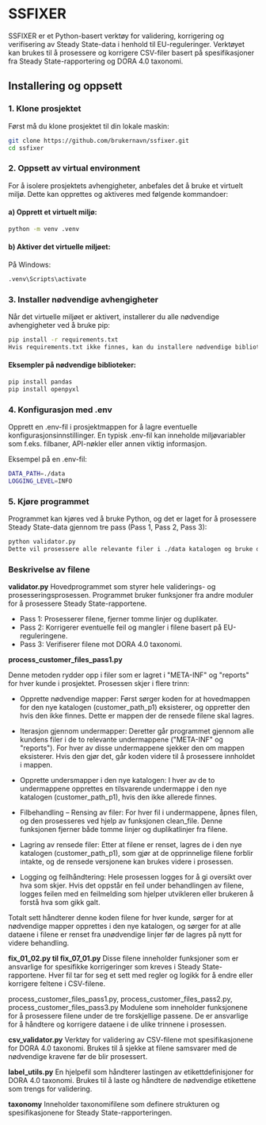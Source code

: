 # SSFIXER

SSFIXER er et Python-basert verktøy for validering, korrigering og verifisering av Steady State-data i henhold til EU-reguleringer. Verktøyet kan brukes til å prosessere og korrigere CSV-filer basert på spesifikasjoner fra Steady State-rapportering og DORA 4.0 taxonomi.

## Installering og oppsett

### 1. Klone prosjektet
Først må du klone prosjektet til din lokale maskin:

```bash
git clone https://github.com/brukernavn/ssfixer.git
cd ssfixer
```

### 2. Oppsett av virtual environment
For å isolere prosjektets avhengigheter, anbefales det å bruke et virtuelt miljø. Dette kan opprettes og aktiveres med følgende kommandoer:

#### a) Opprett et virtuelt miljø:

```bash
python -m venv .venv
```

#### b) Aktiver det virtuelle miljøet:
På Windows:

```bash
.venv\Scripts\activate
```

### 3. Installer nødvendige avhengigheter
Når det virtuelle miljøet er aktivert, installerer du alle nødvendige avhengigheter ved å bruke pip:

```bash
pip install -r requirements.txt
Hvis requirements.txt ikke finnes, kan du installere nødvendige biblioteker manuelt (se eksempel nedenfor).
```

#### Eksempler på nødvendige biblioteker:
```bash
pip install pandas
pip install openpyxl
```

### 4. Konfigurasjon med .env
Opprett en .env-fil i prosjektmappen for å lagre eventuelle konfigurasjonsinnstillinger. En typisk .env-fil kan inneholde miljøvariabler som f.eks. filbaner, API-nøkler eller annen viktig informasjon.

Eksempel på en .env-fil:

```bash
DATA_PATH=./data
LOGGING_LEVEL=INFO
```

### 5. Kjøre programmet
Programmet kan kjøres ved å bruke Python, og det er laget for å prosessere Steady State-data gjennom tre pass (Pass 1, Pass 2, Pass 3):

```bash
python validator.py
Dette vil prosessere alle relevante filer i ./data katalogen og bruke de definisjonene og korrigeringene som er spesifisert i filene.
```

### Beskrivelse av filene
**validator.py**
Hovedprogrammet som styrer hele validerings- og prosesseringsprosessen. Programmet bruker funksjoner fra andre moduler for å prosessere Steady State-rapportene.

- Pass 1: Prosesserer filene, fjerner tomme linjer og duplikater.
- Pass 2: Korrigerer eventuelle feil og mangler i filene basert på EU-reguleringene.
- Pass 3: Verifiserer filene mot DORA 4.0 taxonomi.

**process_customer_files_pass1.py**

Denne metoden rydder opp i filer som er lagret i "META-INF" og "reports" for hver kunde i prosjektet. Prosessen skjer i flere trinn:

- Opprette nødvendige mapper: Først sørger koden for at hovedmappen for den nye katalogen (customer_path_p1) eksisterer, og oppretter den hvis den ikke finnes. Dette er mappen der de rensede filene skal lagres.

- Iterasjon gjennom undermapper: Deretter går programmet gjennom alle kundens filer i de to relevante undermappene ("META-INF" og "reports"). For hver av disse undermappene sjekker den om mappen eksisterer. Hvis den gjør det, går koden videre til å prosessere innholdet i mappen.

- Opprette undersmapper i den nye katalogen: I hver av de to undermappene opprettes en tilsvarende undermappe i den nye katalogen (customer_path_p1), hvis den ikke allerede finnes.

- Filbehandling – Rensing av filer: For hver fil i undermappene, åpnes filen, og den prosesseres ved hjelp av funksjonen clean_file. Denne funksjonen fjerner både tomme linjer og duplikatlinjer fra filene.

- Lagring av rensede filer: Etter at filene er renset, lagres de i den nye katalogen (customer_path_p1), som gjør at de opprinnelige filene forblir intakte, og de rensede versjonene kan brukes videre i prosessen.

- Logging og feilhåndtering: Hele prosessen logges for å gi oversikt over hva som skjer. Hvis det oppstår en feil under behandlingen av filene, logges feilen med en feilmelding som hjelper utvikleren eller brukeren å forstå hva som gikk galt.

Totalt sett håndterer denne koden filene for hver kunde, sørger for at nødvendige mapper opprettes i den nye katalogen, og sørger for at alle dataene i filene er renset fra unødvendige linjer før de lagres på nytt for videre behandling.


**fix_01_02.py til fix_07_01.py**
Disse filene inneholder funksjoner som er ansvarlige for spesifikke korrigeringer som kreves i Steady State-rapportene. Hver fil tar for seg et sett med regler og logikk for å endre eller korrigere feltene i CSV-filene.

process_customer_files_pass1.py, process_customer_files_pass2.py, process_customer_files_pass3.py
Modulene som inneholder funksjonene for å prosessere filene under de tre forskjellige passene. De er ansvarlige for å håndtere og korrigere dataene i de ulike trinnene i prosessen.

**csv_validator.py**
Verktøy for validering av CSV-filene mot spesifikasjonene for DORA 4.0 taxonomi. Brukes til å sjekke at filene samsvarer med de nødvendige kravene før de blir prosessert.

**label_utils.py**
En hjelpefil som håndterer lastingen av etikettdefinisjoner for DORA 4.0 taxonomi. Brukes til å laste og håndtere de nødvendige etikettene som trengs for validering.

**taxonomy**
Inneholder taxonomifilene som definere strukturen og spesifikasjonene for Steady State-rapporteringen.